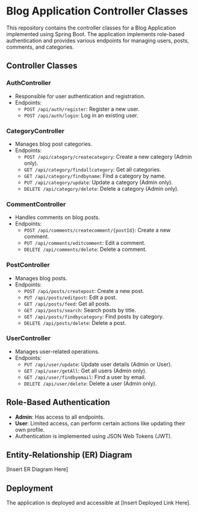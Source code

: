 # Blog Application Controller Classes

This repository contains the controller classes for a Blog Application implemented using Spring Boot. The application implements role-based authentication and provides various endpoints for managing users, posts, comments, and categories.

## Controller Classes

### AuthController
- Responsible for user authentication and registration.
- Endpoints:
  - `POST /api/auth/register`: Register a new user.
  - `POST /api/auth/login`: Log in an existing user.

### CategoryController
- Manages blog post categories.
- Endpoints:
  - `POST /api/category/createcategory`: Create a new category (Admin only).
  - `GET /api/category/findallcategory`: Get all categories.
  - `GET /api/category/findbyname`: Find a category by name.
  - `PUT /api/category/update`: Update a category (Admin only).
  - `DELETE /api/category/delete`: Delete a category (Admin only).

### CommentController
- Handles comments on blog posts.
- Endpoints:
  - `POST /api/comments/createcomment/{postId}`: Create a new comment.
  - `PUT /api/comments/editcomment`: Edit a comment.
  - `DELETE /api/comments/delete`: Delete a comment.

### PostController
- Manages blog posts.
- Endpoints:
  - `POST /api/posts/createpost`: Create a new post.
  - `PUT /api/posts/editpost`: Edit a post.
  - `GET /api/posts/feed`: Get all posts.
  - `GET /api/posts/search`: Search posts by title.
  - `GET /api/posts/findbycategory`: Find posts by category.
  - `DELETE /api/posts/delete`: Delete a post.

### UserController
- Manages user-related operations.
- Endpoints:
  - `PUT /api/user/update`: Update user details (Admin or User).
  - `GET /api/user/getAll`: Get all users (Admin only).
  - `GET /api/user/findbyemail`: Find a user by email.
  - `DELETE /api/user/delete`: Delete a user (Admin only).

## Role-Based Authentication
- **Admin**: Has access to all endpoints.
- **User**: Limited access, can perform certain actions like updating their own profile.
- Authentication is implemented using JSON Web Tokens (JWT).

## Entity-Relationship (ER) Diagram

[Insert ER Diagram Here]

## Deployment
The application is deployed and accessible at [Insert Deployed Link Here].
